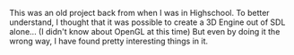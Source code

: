 This was an old project back from when I was in Highschool.
To better understand, I thought that it was possible to create a 3D Engine out of SDL alone... (I didn't know about OpenGL at this time)
But even by doing it the wrong way, I have found pretty interesting things in it.

